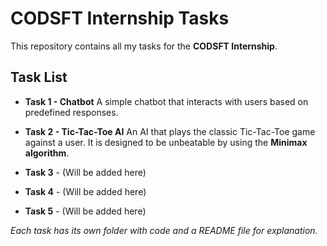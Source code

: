 # CODSFT Internship Tasks

This repository contains all my tasks for the **CODSFT Internship**.

## Task List

-   **Task 1 - Chatbot**
    A simple chatbot that interacts with users based on predefined responses.

-   **Task 2 - Tic-Tac-Toe AI**
    An AI that plays the classic Tic-Tac-Toe game against a user. It is designed to be unbeatable by using the **Minimax algorithm**.

-   **Task 3** - (Will be added here)

-   **Task 4** - (Will be added here)

-   **Task 5** - (Will be added here)

_Each task has its own folder with code and a README file for explanation._
